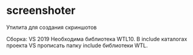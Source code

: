 # screenshoter
Утилита для создания скриншотов

Сборка:
VS 2019
Необходима библиотека WTL10.
В include каталогах проекта VS прописать папку include библиотеки WTL.
